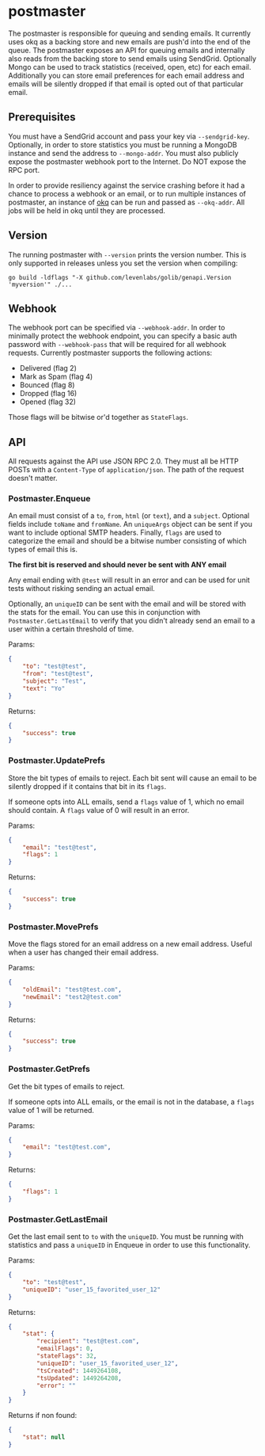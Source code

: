 # postmaster

The postmaster is responsible for queuing and sending emails. It currently uses
okq as a backing store and new emails are push'd into the end of the queue.
The postmaster exposes an API for queuing emails and internally also reads from
the backing store to send emails using SendGrid. Optionally Mongo can be used
to track statistics (received, open, etc) for each email. Additionally you can
store email preferences for each email address and emails will be silently
dropped if that email is opted out of that particular email.

## Prerequisites

You must have a SendGrid account and pass your key via `--sendgrid-key`.
Optionally, in order to store statistics you must be running a MongoDB instance
and send the address to `--mongo-addr`. You must also publicly expose the
postmaster webhook port to the Internet. Do NOT expose the RPC port.

In order to provide resiliency against the service crashing before it had a
chance to process a webhook or an email, or to run multiple instances of
postmaster, an instance of [okq](https://github.com/mc0/okq) can be run and
passed as `--okq-addr`. All jobs will be held in okq until they are processed.

## Version

The running postmaster with `--version` prints the version number. This is only
supported in releases unless you set the version when compiling:
```
go build -ldflags "-X github.com/levenlabs/golib/genapi.Version 'myversion'" ./...
```

## Webhook

The webhook port can be specified via `--webhook-addr`. In
order to minimally protect the webhook endpoint, you can specify a basic auth
password with `--webhook-pass` that will be required for all webhook requests.
Currently postmaster supports the following actions:

* Delivered (flag 2)
* Mark as Spam (flag 4)
* Bounced (flag 8)
* Dropped (flag 16)
* Opened (flag 32)

Those flags will be bitwise or'd together as `StateFlags`.

## API

All requests against the API use JSON RPC 2.0. They must all be HTTP POSTs with
a `Content-Type` of `application/json`. The path of the request doesn't matter.

### Postmaster.Enqueue

An email must consist of a `to`, `from`, `html` (or `text`), and a `subject`.
Optional fields include `toName` and `fromName`. An `uniqueArgs` object can be
sent if you want to include optional SMTP headers. Finally, `flags` are used
to categorize the email and should be a bitwise number consisting of which
types of email this is.

**The first bit is reserved and should never be sent with ANY email**

Any email ending with `@test` will result in an error and can be used for unit
tests without risking sending an actual email.

Optionally, an `uniqueID` can be sent with the email and will be stored with the
stats for the email. You can use this in conjunction with
`Postmaster.GetLastEmail` to verify that you didn't already send an email to a
user within a certain threshold of time.

Params:
```json
{
    "to": "test@test",
    "from": "test@test",
    "subject": "Test",
    "text": "Yo"
}
```

Returns:
```json
{
    "success": true
}
```

### Postmaster.UpdatePrefs

Store the bit types of emails to reject. Each bit sent will cause an email to
be silently dropped if it contains that bit in its `flags`.

If someone opts into ALL emails, send a `flags` value of 1, which no email
should contain. A `flags` value of 0 will result in an error.

Params:
```json
{
    "email": "test@test",
    "flags": 1
}
```

Returns:
```json
{
    "success": true
}
```

### Postmaster.MovePrefs

Move the flags stored for an email address on a new email address.
Useful when a user has changed their email address.

Params:
```json
{
    "oldEmail": "test@test.com",
    "newEmail": "test2@test.com"
}
```

Returns:
```json
{
    "success": true
}
```

### Postmaster.GetPrefs

Get the bit types of emails to reject.

If someone opts into ALL emails, or the email is not in the database,
a `flags` value of 1 will be returned.

Params:
```json
{
    "email": "test@test.com",
}
```

Returns:
```json
{
    "flags": 1
}
```

### Postmaster.GetLastEmail

Get the last email sent to `to` with the `uniqueID`. You must be running with
statistics and pass a `uniqueID` in Enqueue in order to use this functionality.

Params:
```json
{
    "to": "test@test",
    "uniqueID": "user_15_favorited_user_12"
}
```

Returns:
```json
{
    "stat": {
        "recipient": "test@test.com",
        "emailFlags": 0,
        "stateFlags": 32,
        "uniqueID": "user_15_favorited_user_12",
        "tsCreated": 1449264108,
        "tsUpdated": 1449264208,
        "error": ""
    }
}
```

Returns if non found:
```json
{
    "stat": null
}
```

